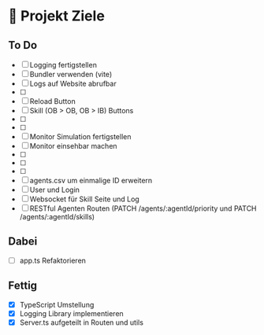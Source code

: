 # 🚀 Projekt Ziele

## To Do

- [ ] Logging fertigstellen
- [ ] Bundler verwenden (vite)
- [ ] Logs auf Website abrufbar
- [ ]
- [ ] Reload Button
- [ ] Skill (OB > OB, OB > IB) Buttons
- [ ]
- [ ]
- [ ] Monitor Simulation fertigstellen
- [ ] Monitor einsehbar machen
- [ ]
- [ ]
- [ ]
- [ ] agents.csv um einmalige ID erweitern
- [ ] User und Login
- [ ] Websocket für Skill Seite und Log
- [ ] RESTful Agenten Routen (PATCH /agents/:agentId/priority und PATCH /agents/:agentId/skills)

## Dabei

- [ ] app.ts Refaktorieren

## Fettig

- [x] TypeScript Umstellung
- [x] Logging Library implementieren
- [x] Server.ts aufgeteilt in Routen und utils
